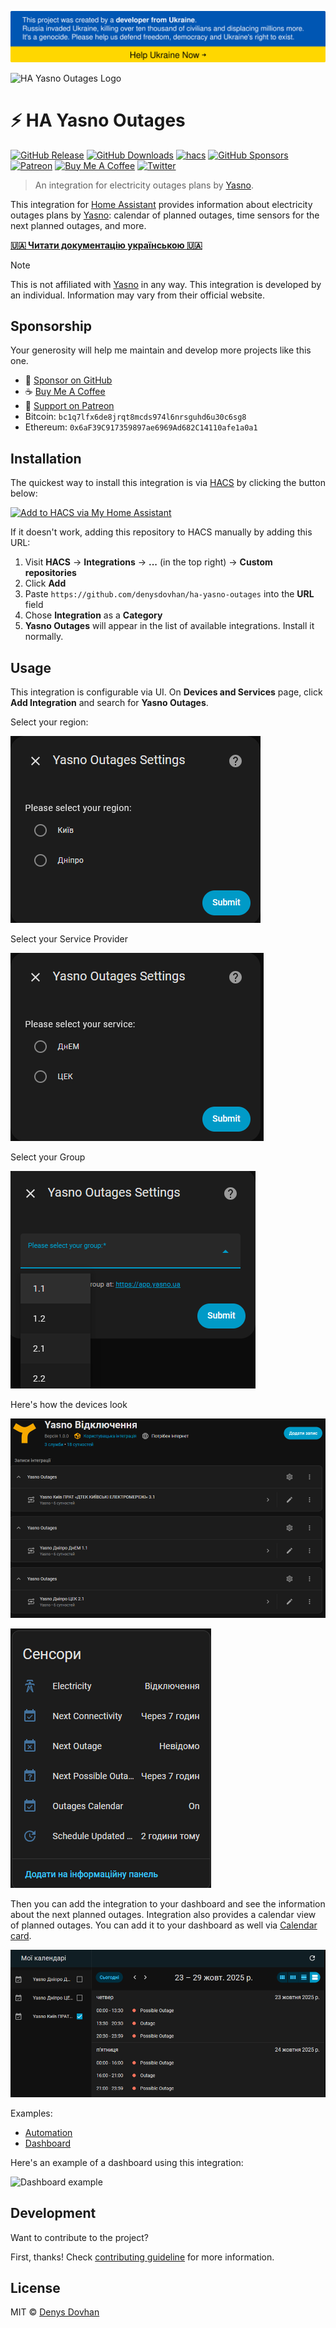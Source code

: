 [![SWUbanner](https://raw.githubusercontent.com/vshymanskyy/StandWithUkraine/main/banner-direct-single.svg)](https://stand-with-ukraine.pp.ua/)

![HA Yasno Outages Logo](./icons/logo.png)

# ⚡️ HA Yasno Outages

[![GitHub Release][gh-release-image]][gh-release-url]
[![GitHub Downloads][gh-downloads-image]][gh-downloads-url]
[![hacs][hacs-image]][hacs-url]
[![GitHub Sponsors][gh-sponsors-image]][gh-sponsors-url]
[![Patreon][patreon-image]][patreon-url]
[![Buy Me A Coffee][buymeacoffee-image]][buymeacoffee-url]
[![Twitter][twitter-image]][twitter-url]

> An integration for electricity outages plans by [Yasno][yasno].

This integration for [Home Assistant][home-assistant] provides information about electricity outages plans by [Yasno][yasno]: calendar of planned outages, time sensors for the next planned outages, and more.

[**🇺🇦 Читати документацію українською 🇺🇦**](./readme.uk.md)

> [!NOTE]
> This is not affiliated with [Yasno][yasno] in any way. This integration is developed by an individual. Information may vary from their official website.

## Sponsorship

Your generosity will help me maintain and develop more projects like this one.

- 💖 [Sponsor on GitHub][gh-sponsors-url]
- ☕️ [Buy Me A Coffee][buymeacoffee-url]
- 🤝 [Support on Patreon][patreon-url]
- Bitcoin: `bc1q7lfx6de8jrqt8mcds974l6nrsguhd6u30c6sg8`
- Ethereum: `0x6aF39C917359897ae6969Ad682C14110afe1a0a1`

## Installation

The quickest way to install this integration is via [HACS][hacs-url] by clicking the button below:

[![Add to HACS via My Home Assistant][hacs-install-image]][hasc-install-url]

If it doesn't work, adding this repository to HACS manually by adding this URL:

1. Visit **HACS** → **Integrations** → **...** (in the top right) → **Custom repositories**
2. Click **Add**
3. Paste `https://github.com/denysdovhan/ha-yasno-outages` into the **URL** field
4. Chose **Integration** as a **Category**
5. **Yasno Outages** will appear in the list of available integrations. Install it normally.

## Usage

This integration is configurable via UI. On **Devices and Services** page, click **Add Integration** and search for **Yasno Outages**.

Select your region:

![Region Selection](/media/1_region.png)

Select your Service Provider

![Service Provider Selection](/media/2_provider.png)

Select your Group

![Group Selection](/media/3_group.png)

Here's how the devices look

![Devices page](/media/4_devices.png)

![Device page](/media/5_device.png)

Then you can add the integration to your dashboard and see the information about the next planned outages.
Integration also provides a calendar view of planned outages. You can add it to your dashboard as well via [Calendar card][calendar-card].

![Calendars view](/media/6_calendars.png)

Examples:

- [Automation](/examples/automation.yaml)
- [Dashboard](/examples/dashboard.yaml)

Here's an example of a dashboard using this integration:

![Dashboard example](https://github.com/denysdovhan/ha-yasno-outages/assets/3459374/26c75595-8984-4a9f-893a-e4b6d838b7f2)

## Development

Want to contribute to the project?

First, thanks! Check [contributing guideline](/contributing.md) for more information.

## License

MIT © [Denys Dovhan][denysdovhan]

<!-- Badges -->

[gh-release-url]: https://github.com/denysdovhan/ha-yasno-outages/releases/latest
[gh-release-image]: https://img.shields.io/github/v/release/denysdovhan/ha-yasno-outages?style=flat-square
[gh-downloads-url]: https://github.com/denysdovhan/ha-yasno-outages/releases
[gh-downloads-image]: https://img.shields.io/github/downloads/denysdovhan/ha-yasno-outages/total?style=flat-square
[hacs-url]: https://github.com/hacs/integration
[hacs-image]: https://img.shields.io/badge/hacs-default-orange.svg?style=flat-square
[gh-sponsors-url]: https://github.com/sponsors/denysdovhan
[gh-sponsors-image]: https://img.shields.io/github/sponsors/denysdovhan?style=flat-square
[patreon-url]: https://patreon.com/denysdovhan
[patreon-image]: https://img.shields.io/badge/support-patreon-F96854.svg?style=flat-square
[buymeacoffee-url]: https://buymeacoffee.com/denysdovhan
[buymeacoffee-image]: https://img.shields.io/badge/support-buymeacoffee-222222.svg?style=flat-square
[twitter-url]: https://twitter.com/denysdovhan
[twitter-image]: https://img.shields.io/badge/twitter-%40denysdovhan-00ACEE.svg?style=flat-square

<!-- References -->

[yasno]: https://yasno.com.ua/
[home-assistant]: https://www.home-assistant.io/
[denysdovhan]: https://github.com/denysdovhan
[hasc-install-url]: https://my.home-assistant.io/redirect/hacs_repository/?owner=denysdovhan&repository=ha-yasno-outages&category=integration
[hacs-install-image]: https://my.home-assistant.io/badges/hacs_repository.svg
[add-translation]: https://github.com/denysdovhan/ha-yasno-outages/blob/master/contributing.md#how-to-add-translation
[calendar-card]: https://www.home-assistant.io/dashboards/calendar/
